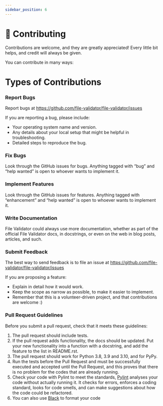 ```yaml
---
sidebar_position: 6
---
```


# 💙 Contributing

Contributions are welcome, and they are greatly appreciated! Every little bit helps, and credit will always be given.

You can contribute in many ways:
# Types of Contributions
### Report Bugs

Report bugs at https://github.com/file-validator/file-validator/issues

If you are reporting a bug, please include:

* Your operating system name and version.
* Any details about your local setup that might be helpful in troubleshooting.
* Detailed steps to reproduce the bug.

### Fix Bugs

Look through the GitHub issues for bugs. Anything tagged with “bug” and “help wanted” is open to whoever wants to implement it.

### Implement Features

Look through the GitHub issues for features. Anything tagged with “enhancement” and “help wanted” is open to whoever wants to implement it.

### Write Documentation

File Validator could always use more documentation, whether as part of the official File Validator docs, in docstrings, or even on the web in blog posts, articles, and such.

### Submit Feedback

The best way to send feedback is to file an issue at https://github.com/file-validator/file-validator/issues

If you are proposing a feature:

* Explain in detail how it would work.
* Keep the scope as narrow as possible, to make it easier to implement.
* Remember that this is a volunteer-driven project, and that contributions are welcome :)

### Pull Request Guidelines

Before you submit a pull request, check that it meets these guidelines:

1. The pull request should include tests.
2. If the pull request adds functionality, the docs should be updated. Put your new functionality into a function with a docstring, and add the feature to the list in README.rst.
3. The pull request should work for Python 3.8, 3.9 and 3.10, and for PyPy.
4. Run the tests before the Pull Request and must be successfully executed and accepted until the Pull Request, and this proves that there is no problem for the codes that are already running.
5. Check your code with Pylint to meet the standards, [Pylint](https://pylint.readthedocs.io/en/latest/) analyses your code without actually running it. It checks for errors, enforces a coding standard, looks for code smells, and can make suggestions about how the code could be refactored.
6. You can also use [Black](https://github.com/psf/black) to format your code
